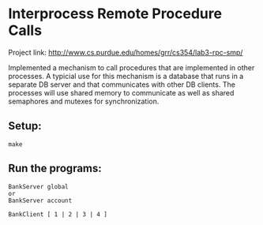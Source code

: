 Interprocess Remote Procedure Calls
===================================
Project link: http://www.cs.purdue.edu/homes/grr/cs354/lab3-rpc-smp/

Implemented a mechanism to call procedures that  are implemented in other processes.
A typicial use for this mechanism is a database that runs in a separate DB server
and that communicates with other DB clients.
The processes will use shared memory to communicate as well as
shared semaphores and mutexes for synchronization.

Setup:
------
```
make
```

Run the programs:
-----------------
```
BankServer global
or
BankServer account
```

```
BankClient [ 1 | 2 | 3 | 4 ]
```

